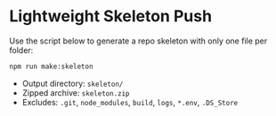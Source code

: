 # Lightweight Skeleton Push

Use the script below to generate a repo skeleton with only one file per folder:

```bash
npm run make:skeleton
```

- Output directory: `skeleton/`
- Zipped archive: `skeleton.zip`
- Excludes: `.git`, `node_modules`, `build`, `logs`, `*.env`, `.DS_Store`
